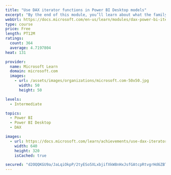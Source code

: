 ```yaml
---
title: "Use DAX iterator functions in Power BI Desktop models"
excerpt: "By the end of this module, you’ll learn about what the family of iterator functions can do and how to use them in your DAX calculations. Calculations will include custom summarizations, ranking, and concatenation."
webUrl: https://docs.microsoft.com/en-us/learn/modules/dax-power-bi-iterator-functions/
type: course
price: Free
length: PT12M
ratings:
  count: 364
  average: 4.7197804
heat: 131

provider:
  name: Microsoft Learn
  domain: microsoft.com
  images:
    - url: /assets/images/organizations/microsoft.com-50x50.jpg
      width: 50
      height: 50

levels:
  - Intermediate

topics:
  - Power BI
  - Power BI Desktop
  - DAX

images:
  - url: https://docs.microsoft.com/learn/achievements/use-dax-iterator-functions-power-bi-desktop-social.png
    width: 640
    height: 320
    isCached: true

secured: "d2OQQKGU9a/JaLqiOkpP/2tyESo5XLxbjifXkW8nHxJsfGAtcpRtvgrHd6ZBTOCML9WIdqJcGlRsOh5AWWYKHa0NyE2rA6ety2gtvKd1urYMloMmJSRPRkbec8fC8ZhbGSrQ1yB378Pp6dFzOJPl6KpkRRcLK605Rszi31ecKqyr/C6EWOPj5mjMM3atr5OJQ6Ifwlr13nxN3jzpM/br6rHe49DixwlCsW+bYM++tq10ouMIsZzn7lxyn8211ctfN+nnT6VuB9Md9U5KzaXc5VAgxUSf9vmpPacfIKTtnljWUz13koxVOpJPZUaJPe9vAG3F6B3nUTZtUi8v4NI9wyae7Z9mIYM1lNk7MbsSOWLVUhwgyo4GowXxI2iJq8dCn6Eb9O48wphS0xb7DkEGIrAzYapvJEopv/Pl6HUDDBc=;mIH8Z9OcnevTtoRr+9dJKA=="
---
```


